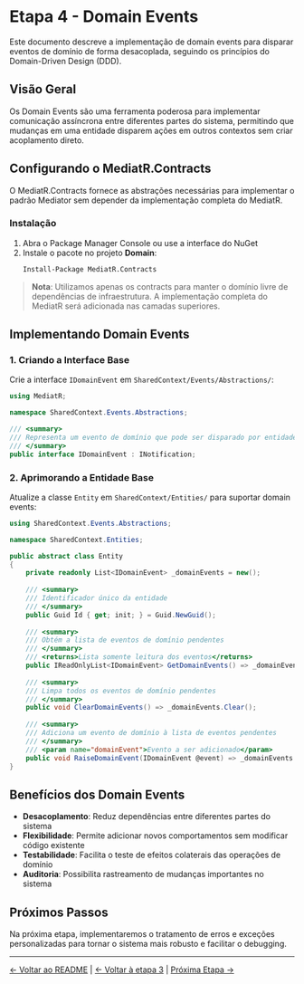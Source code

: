 # Etapa 4 - Domain Events

Este documento descreve a implementação de domain events para disparar eventos de domínio de forma desacoplada, seguindo os princípios do Domain-Driven Design (DDD).

## Visão Geral

Os Domain Events são uma ferramenta poderosa para implementar comunicação assíncrona entre diferentes partes do sistema, permitindo que mudanças em uma entidade disparem ações em outros contextos sem criar acoplamento direto.

## Configurando o MediatR.Contracts

O MediatR.Contracts fornece as abstrações necessárias para implementar o padrão Mediator sem depender da implementação completa do MediatR.

### Instalação

1. Abra o Package Manager Console ou use a interface do NuGet
2. Instale o pacote no projeto **Domain**:
   ```bash
   Install-Package MediatR.Contracts
   ```

> **Nota**: Utilizamos apenas os contracts para manter o domínio livre de dependências de infraestrutura. A implementação completa do MediatR será adicionada nas camadas superiores.

## Implementando Domain Events

### 1. Criando a Interface Base

Crie a interface `IDomainEvent` em `SharedContext/Events/Abstractions/`:

```csharp
using MediatR;

namespace SharedContext.Events.Abstractions;

/// <summary>
/// Representa um evento de domínio que pode ser disparado por entidades
/// </summary>
public interface IDomainEvent : INotification;
```

### 2. Aprimorando a Entidade Base

Atualize a classe `Entity` em `SharedContext/Entities/` para suportar domain events:

```csharp
using SharedContext.Events.Abstractions;

namespace SharedContext.Entities;

public abstract class Entity
{
    private readonly List<IDomainEvent> _domainEvents = new();
    
    /// <summary>
    /// Identificador único da entidade
    /// </summary>
    public Guid Id { get; init; } = Guid.NewGuid();
    
    /// <summary>
    /// Obtém a lista de eventos de domínio pendentes
    /// </summary>
    /// <returns>Lista somente leitura dos eventos</returns>
    public IReadOnlyList<IDomainEvent> GetDomainEvents() => _domainEvents.AsReadOnly();
    
    /// <summary>
    /// Limpa todos os eventos de domínio pendentes
    /// </summary>
    public void ClearDomainEvents() => _domainEvents.Clear();
    
    /// <summary>
    /// Adiciona um evento de domínio à lista de eventos pendentes
    /// </summary>
    /// <param name="domainEvent">Evento a ser adicionado</param>
    public void RaiseDomainEvent(IDomainEvent @event) => _domainEvents.Add(@event);
}
```

## Benefícios dos Domain Events

- **Desacoplamento**: Reduz dependências entre diferentes partes do sistema
- **Flexibilidade**: Permite adicionar novos comportamentos sem modificar código existente
- **Testabilidade**: Facilita o teste de efeitos colaterais das operações de domínio
- **Auditoria**: Possibilita rastreamento de mudanças importantes no sistema

## Próximos Passos

Na próxima etapa, implementaremos o tratamento de erros e exceções personalizadas para tornar o sistema mais robusto e facilitar o debugging.

---

[← Voltar ao README](../README.md) | [← Voltar à etapa 3](etapa-03-entidade-e-objeto-valor.md) | [Próxima Etapa →](etapa-05.md)